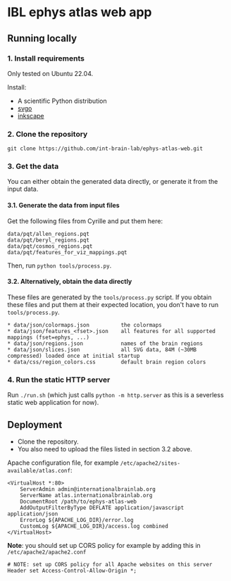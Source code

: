 # IBL ephys atlas web app

## Running locally


### 1. Install requirements

Only tested on Ubuntu 22.04.

Install:

* A scientific Python distribution
* [svgo](https://github.com/svg/svgo)
* [inkscape](https://inkscape.org/)


### 2. Clone the repository

`git clone https://github.com/int-brain-lab/ephys-atlas-web.git`


### 3. Get the data

You can either obtain the generated data directly, or generate it from the input data.

#### 3.1. Generate the data from input files

Get the following files from Cyrille and put them here:

```
data/pqt/allen_regions.pqt
data/pqt/beryl_regions.pqt
data/pqt/cosmos_regions.pqt
data/pqt/features_for_viz_mappings.pqt
```

Then, run `python tools/process.py`.

#### 3.2. Alternatively, obtain the data directly

These files are generated by the `tools/process.py` script. If you obtain these files and put them at their expected location, you don't have to run `tools/process.py`.

```
* data/json/colormaps.json          the colormaps
* data/json/features_<fset>.json    all features for all supported mappings (fset=ephys, ...)
* data/json/regions.json            names of the brain regions
* data/json/slices.json             all SVG data, 84M (~30MB compressed) loaded once at initial startup
* data/css/region_colors.css        default brain region colors
```


### 4. Run the static HTTP server

Run `./run.sh` (which just calls `python -m http.server` as this is a severless static web application for now).


## Deployment

- Clone the repository.
- You also need to upload the files listed in section 3.2 above.

Apache configuration file, for example `/etc/apache2/sites-available/atlas.conf`:

```
<VirtualHost *:80>
    ServerAdmin admin@internationalbrainlab.org
    ServerName atlas.internationalbrainlab.org
    DocumentRoot /path/to/ephys-atlas-web
    AddOutputFilterByType DEFLATE application/javascript application/json
    ErrorLog ${APACHE_LOG_DIR}/error.log
    CustomLog ${APACHE_LOG_DIR}/access.log combined
</VirtualHost>
```

**Note**: you should set up CORS policy for example by adding this in `/etc/apache2/apache2.conf`

```
# NOTE: set up CORS policy for all Apache websites on this server
Header set Access-Control-Allow-Origin *;
```
